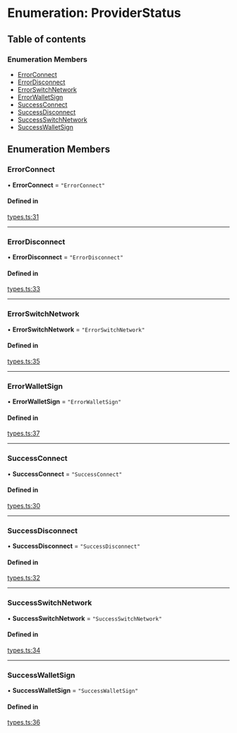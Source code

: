 # Enumeration: ProviderStatus

## Table of contents

### Enumeration Members

- [ErrorConnect](ProviderStatus.md#errorconnect)
- [ErrorDisconnect](ProviderStatus.md#errordisconnect)
- [ErrorSwitchNetwork](ProviderStatus.md#errorswitchnetwork)
- [ErrorWalletSign](ProviderStatus.md#errorwalletsign)
- [SuccessConnect](ProviderStatus.md#successconnect)
- [SuccessDisconnect](ProviderStatus.md#successdisconnect)
- [SuccessSwitchNetwork](ProviderStatus.md#successswitchnetwork)
- [SuccessWalletSign](ProviderStatus.md#successwalletsign)

## Enumeration Members

### ErrorConnect

• **ErrorConnect** = ``"ErrorConnect"``

#### Defined in

[types.ts:31](https://github.com/nevermined-io/react-components/blob/b81d5c9/providers/src/types.ts#L31)

___

### ErrorDisconnect

• **ErrorDisconnect** = ``"ErrorDisconnect"``

#### Defined in

[types.ts:33](https://github.com/nevermined-io/react-components/blob/b81d5c9/providers/src/types.ts#L33)

___

### ErrorSwitchNetwork

• **ErrorSwitchNetwork** = ``"ErrorSwitchNetwork"``

#### Defined in

[types.ts:35](https://github.com/nevermined-io/react-components/blob/b81d5c9/providers/src/types.ts#L35)

___

### ErrorWalletSign

• **ErrorWalletSign** = ``"ErrorWalletSign"``

#### Defined in

[types.ts:37](https://github.com/nevermined-io/react-components/blob/b81d5c9/providers/src/types.ts#L37)

___

### SuccessConnect

• **SuccessConnect** = ``"SuccessConnect"``

#### Defined in

[types.ts:30](https://github.com/nevermined-io/react-components/blob/b81d5c9/providers/src/types.ts#L30)

___

### SuccessDisconnect

• **SuccessDisconnect** = ``"SuccessDisconnect"``

#### Defined in

[types.ts:32](https://github.com/nevermined-io/react-components/blob/b81d5c9/providers/src/types.ts#L32)

___

### SuccessSwitchNetwork

• **SuccessSwitchNetwork** = ``"SuccessSwitchNetwork"``

#### Defined in

[types.ts:34](https://github.com/nevermined-io/react-components/blob/b81d5c9/providers/src/types.ts#L34)

___

### SuccessWalletSign

• **SuccessWalletSign** = ``"SuccessWalletSign"``

#### Defined in

[types.ts:36](https://github.com/nevermined-io/react-components/blob/b81d5c9/providers/src/types.ts#L36)

